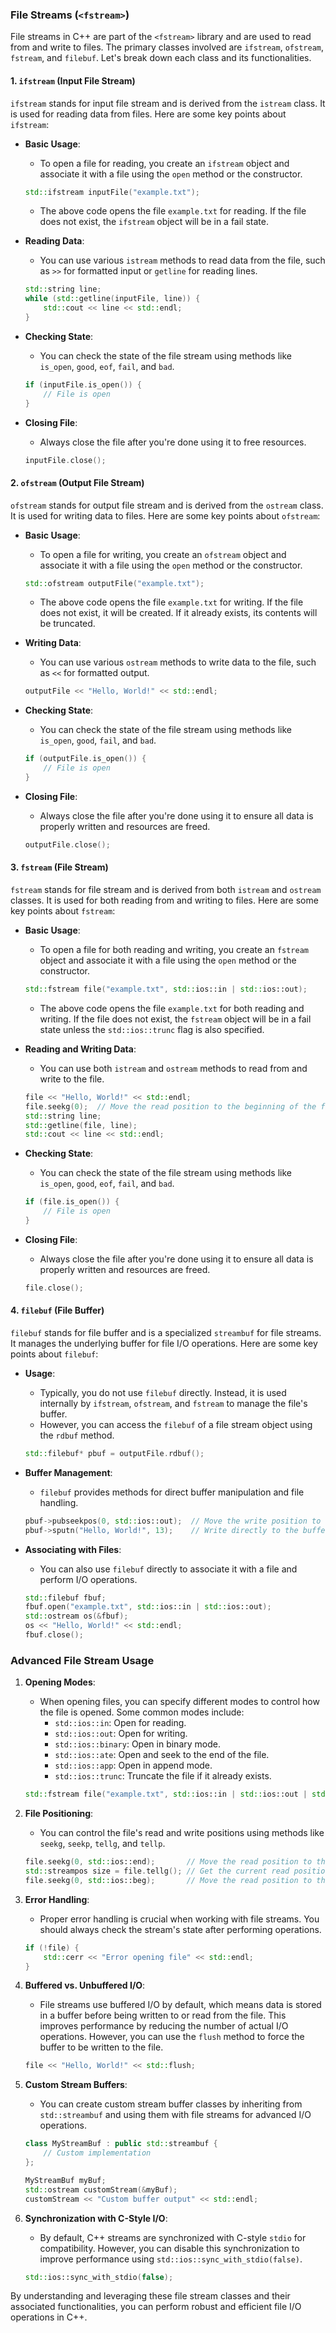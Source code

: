 ### File Streams (`<fstream>`)

File streams in C++ are part of the `<fstream>` library and are used to read from and write to files. The primary classes involved are `ifstream`, `ofstream`, `fstream`, and `filebuf`. Let's break down each class and its functionalities.

#### 1. `ifstream` (Input File Stream)

`ifstream` stands for input file stream and is derived from the `istream` class. It is used for reading data from files. Here are some key points about `ifstream`:

- **Basic Usage**:

  - To open a file for reading, you create an `ifstream` object and associate it with a file using the `open` method or the constructor.

  ```cpp
  std::ifstream inputFile("example.txt");
  ```

  - The above code opens the file `example.txt` for reading. If the file does not exist, the `ifstream` object will be in a fail state.

- **Reading Data**:

  - You can use various `istream` methods to read data from the file, such as `>>` for formatted input or `getline` for reading lines.

  ```cpp
  std::string line;
  while (std::getline(inputFile, line)) {
      std::cout << line << std::endl;
  }
  ```

- **Checking State**:

  - You can check the state of the file stream using methods like `is_open`, `good`, `eof`, `fail`, and `bad`.

  ```cpp
  if (inputFile.is_open()) {
      // File is open
  }
  ```

- **Closing File**:
  - Always close the file after you're done using it to free resources.
  ```cpp
  inputFile.close();
  ```

#### 2. `ofstream` (Output File Stream)

`ofstream` stands for output file stream and is derived from the `ostream` class. It is used for writing data to files. Here are some key points about `ofstream`:

- **Basic Usage**:

  - To open a file for writing, you create an `ofstream` object and associate it with a file using the `open` method or the constructor.

  ```cpp
  std::ofstream outputFile("example.txt");
  ```

  - The above code opens the file `example.txt` for writing. If the file does not exist, it will be created. If it already exists, its contents will be truncated.

- **Writing Data**:

  - You can use various `ostream` methods to write data to the file, such as `<<` for formatted output.

  ```cpp
  outputFile << "Hello, World!" << std::endl;
  ```

- **Checking State**:

  - You can check the state of the file stream using methods like `is_open`, `good`, `fail`, and `bad`.

  ```cpp
  if (outputFile.is_open()) {
      // File is open
  }
  ```

- **Closing File**:
  - Always close the file after you're done using it to ensure all data is properly written and resources are freed.
  ```cpp
  outputFile.close();
  ```

#### 3. `fstream` (File Stream)

`fstream` stands for file stream and is derived from both `istream` and `ostream` classes. It is used for both reading from and writing to files. Here are some key points about `fstream`:

- **Basic Usage**:

  - To open a file for both reading and writing, you create an `fstream` object and associate it with a file using the `open` method or the constructor.

  ```cpp
  std::fstream file("example.txt", std::ios::in | std::ios::out);
  ```

  - The above code opens the file `example.txt` for both reading and writing. If the file does not exist, the `fstream` object will be in a fail state unless the `std::ios::trunc` flag is also specified.

- **Reading and Writing Data**:

  - You can use both `istream` and `ostream` methods to read from and write to the file.

  ```cpp
  file << "Hello, World!" << std::endl;
  file.seekg(0);  // Move the read position to the beginning of the file
  std::string line;
  std::getline(file, line);
  std::cout << line << std::endl;
  ```

- **Checking State**:

  - You can check the state of the file stream using methods like `is_open`, `good`, `eof`, `fail`, and `bad`.

  ```cpp
  if (file.is_open()) {
      // File is open
  }
  ```

- **Closing File**:
  - Always close the file after you're done using it to ensure all data is properly written and resources are freed.
  ```cpp
  file.close();
  ```

#### 4. `filebuf` (File Buffer)

`filebuf` stands for file buffer and is a specialized `streambuf` for file streams. It manages the underlying buffer for file I/O operations. Here are some key points about `filebuf`:

- **Usage**:

  - Typically, you do not use `filebuf` directly. Instead, it is used internally by `ifstream`, `ofstream`, and `fstream` to manage the file's buffer.
  - However, you can access the `filebuf` of a file stream object using the `rdbuf` method.

  ```cpp
  std::filebuf* pbuf = outputFile.rdbuf();
  ```

- **Buffer Management**:

  - `filebuf` provides methods for direct buffer manipulation and file handling.

  ```cpp
  pbuf->pubseekpos(0, std::ios::out);  // Move the write position to the beginning of the file
  pbuf->sputn("Hello, World!", 13);    // Write directly to the buffer
  ```

- **Associating with Files**:
  - You can also use `filebuf` directly to associate it with a file and perform I/O operations.
  ```cpp
  std::filebuf fbuf;
  fbuf.open("example.txt", std::ios::in | std::ios::out);
  std::ostream os(&fbuf);
  os << "Hello, World!" << std::endl;
  fbuf.close();
  ```

### Advanced File Stream Usage

1. **Opening Modes**:

   - When opening files, you can specify different modes to control how the file is opened. Some common modes include:
     - `std::ios::in`: Open for reading.
     - `std::ios::out`: Open for writing.
     - `std::ios::binary`: Open in binary mode.
     - `std::ios::ate`: Open and seek to the end of the file.
     - `std::ios::app`: Open in append mode.
     - `std::ios::trunc`: Truncate the file if it already exists.

   ```cpp
   std::fstream file("example.txt", std::ios::in | std::ios::out | std::ios::binary);
   ```

2. **File Positioning**:

   - You can control the file's read and write positions using methods like `seekg`, `seekp`, `tellg`, and `tellp`.

   ```cpp
   file.seekg(0, std::ios::end);       // Move the read position to the end of the file
   std::streampos size = file.tellg(); // Get the current read position (file size in this case)
   file.seekg(0, std::ios::beg);       // Move the read position to the beginning of the file
   ```

3. **Error Handling**:

   - Proper error handling is crucial when working with file streams. You should always check the stream's state after performing operations.

   ```cpp
   if (!file) {
       std::cerr << "Error opening file" << std::endl;
   }
   ```

4. **Buffered vs. Unbuffered I/O**:

   - File streams use buffered I/O by default, which means data is stored in a buffer before being written to or read from the file. This improves performance by reducing the number of actual I/O operations. However, you can use the `flush` method to force the buffer to be written to the file.

   ```cpp
   file << "Hello, World!" << std::flush;
   ```

5. **Custom Stream Buffers**:

   - You can create custom stream buffer classes by inheriting from `std::streambuf` and using them with file streams for advanced I/O operations.

   ```cpp
   class MyStreamBuf : public std::streambuf {
       // Custom implementation
   };

   MyStreamBuf myBuf;
   std::ostream customStream(&myBuf);
   customStream << "Custom buffer output" << std::endl;
   ```

6. **Synchronization with C-Style I/O**:
   - By default, C++ streams are synchronized with C-style `stdio` for compatibility. However, you can disable this synchronization to improve performance using `std::ios::sync_with_stdio(false)`.
   ```cpp
   std::ios::sync_with_stdio(false);
   ```

By understanding and leveraging these file stream classes and their associated functionalities, you can perform robust and efficient file I/O operations in C++.
